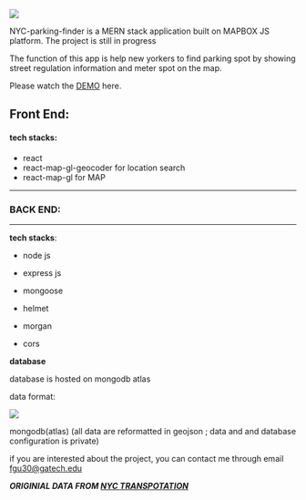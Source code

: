 ![](https://i.imgur.com/kJUHYVS.png)

NYC-parking-finder is a MERN stack application built on MAPBOX JS platform. The project is still in progress

The function of this app is help new yorkers to find parking spot by showing street regulation information and meter spot on the map.

Please watch the [DEMO](https://youtu.be/AHHp8eB6twI) here.

## Front End:

#### tech stacks:

- react
- react-map-gl-geocoder for location search
- react-map-gl for MAP

---

### BACK END:

---

**tech stacks**:

- node js
- express js
- mongoose

- helmet
- morgan
- cors

**database**

database is hosted on mongodb atlas

data format:

![](https://i.imgur.com/Q5H2Xdt.png)

mongodb(atlas) (all data are reformatted in geojson ; data and and database configuration is private)

if you are interested about the project, you can contact me through email fgu30@gatech.edu

**_ORIGINIAL DATA FROM [NYC TRANSPOTATION](https://www1.nyc.gov/html/dot/html/about/datafeeds.shtml#parking)_**

